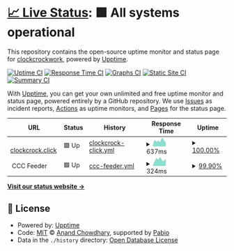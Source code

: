 # [📈 Live Status](https://clockcrockwork.github.io/clockcrockwork-uptimes): <!--live status--> **🟩 All systems operational**

This repository contains the open-source uptime monitor and status page for [clockcrockwork](https://potofu.me/clockcrockwork), powered by [Upptime](https://github.com/upptime/upptime).

[![Uptime CI](https://github.com/clockcrockwork/clockcrockwork-uptimes/workflows/Uptime%20CI/badge.svg)](https://github.com/clockcrockwork/clockcrockwork-uptimes/actions?query=workflow%3A%22Uptime+CI%22)
[![Response Time CI](https://github.com/clockcrockwork/clockcrockwork-uptimes/workflows/Response%20Time%20CI/badge.svg)](https://github.com/clockcrockwork/clockcrockwork-uptimes/actions?query=workflow%3A%22Response+Time+CI%22)
[![Graphs CI](https://github.com/clockcrockwork/clockcrockwork-uptimes/workflows/Graphs%20CI/badge.svg)](https://github.com/clockcrockwork/clockcrockwork-uptimes/actions?query=workflow%3A%22Graphs+CI%22)
[![Static Site CI](https://github.com/clockcrockwork/clockcrockwork-uptimes/workflows/Static%20Site%20CI/badge.svg)](https://github.com/clockcrockwork/clockcrockwork-uptimes/actions?query=workflow%3A%22Static+Site+CI%22)
[![Summary CI](https://github.com/clockcrockwork/clockcrockwork-uptimes/workflows/Summary%20CI/badge.svg)](https://github.com/clockcrockwork/clockcrockwork-uptimes/actions?query=workflow%3A%22Summary+CI%22)

With [Upptime](https://upptime.js.org), you can get your own unlimited and free uptime monitor and status page, powered entirely by a GitHub repository. We use [Issues](https://github.com/clockcrockwork/clockcrockwork-uptimes/issues) as incident reports, [Actions](https://github.com/clockcrockwork/clockcrockwork-uptimes/actions) as uptime monitors, and [Pages](https://clockcrockwork.github.io/clockcrockwork-uptimes) for the status page.

<!--start: status pages-->
<!-- This summary is generated by Upptime (https://github.com/upptime/upptime) -->
<!-- Do not edit this manually, your changes will be overwritten -->
<!-- prettier-ignore -->
| URL | Status | History | Response Time | Uptime |
| --- | ------ | ------- | ------------- | ------ |
| <img alt="" src="https://icons.duckduckgo.com/ip3/clockcrock.click.ico" height="13"> [clockcrock.click](https://clockcrock.click) | 🟩 Up | [clockcrock-click.yml](https://github.com/clockcrockwork/clockcrockwork-uptimes/commits/HEAD/history/clockcrock-click.yml) | <details><summary><img alt="Response time graph" src="./graphs/clockcrock-click/response-time-week.png" height="20"> 637ms</summary><br><a href="https://status.clockcrock.work/history/clockcrock-click"><img alt="Response time 629" src="https://img.shields.io/endpoint?url=https%3A%2F%2Fraw.githubusercontent.com%2Fclockcrockwork%2Fclockcrockwork-uptimes%2FHEAD%2Fapi%2Fclockcrock-click%2Fresponse-time.json"></a><br><a href="https://status.clockcrock.work/history/clockcrock-click"><img alt="24-hour response time 433" src="https://img.shields.io/endpoint?url=https%3A%2F%2Fraw.githubusercontent.com%2Fclockcrockwork%2Fclockcrockwork-uptimes%2FHEAD%2Fapi%2Fclockcrock-click%2Fresponse-time-day.json"></a><br><a href="https://status.clockcrock.work/history/clockcrock-click"><img alt="7-day response time 637" src="https://img.shields.io/endpoint?url=https%3A%2F%2Fraw.githubusercontent.com%2Fclockcrockwork%2Fclockcrockwork-uptimes%2FHEAD%2Fapi%2Fclockcrock-click%2Fresponse-time-week.json"></a><br><a href="https://status.clockcrock.work/history/clockcrock-click"><img alt="30-day response time 661" src="https://img.shields.io/endpoint?url=https%3A%2F%2Fraw.githubusercontent.com%2Fclockcrockwork%2Fclockcrockwork-uptimes%2FHEAD%2Fapi%2Fclockcrock-click%2Fresponse-time-month.json"></a><br><a href="https://status.clockcrock.work/history/clockcrock-click"><img alt="1-year response time 629" src="https://img.shields.io/endpoint?url=https%3A%2F%2Fraw.githubusercontent.com%2Fclockcrockwork%2Fclockcrockwork-uptimes%2FHEAD%2Fapi%2Fclockcrock-click%2Fresponse-time-year.json"></a></details> | <details><summary><a href="https://status.clockcrock.work/history/clockcrock-click">100.00%</a></summary><a href="https://status.clockcrock.work/history/clockcrock-click"><img alt="All-time uptime 99.27%" src="https://img.shields.io/endpoint?url=https%3A%2F%2Fraw.githubusercontent.com%2Fclockcrockwork%2Fclockcrockwork-uptimes%2FHEAD%2Fapi%2Fclockcrock-click%2Fuptime.json"></a><br><a href="https://status.clockcrock.work/history/clockcrock-click"><img alt="24-hour uptime 100.00%" src="https://img.shields.io/endpoint?url=https%3A%2F%2Fraw.githubusercontent.com%2Fclockcrockwork%2Fclockcrockwork-uptimes%2FHEAD%2Fapi%2Fclockcrock-click%2Fuptime-day.json"></a><br><a href="https://status.clockcrock.work/history/clockcrock-click"><img alt="7-day uptime 100.00%" src="https://img.shields.io/endpoint?url=https%3A%2F%2Fraw.githubusercontent.com%2Fclockcrockwork%2Fclockcrockwork-uptimes%2FHEAD%2Fapi%2Fclockcrock-click%2Fuptime-week.json"></a><br><a href="https://status.clockcrock.work/history/clockcrock-click"><img alt="30-day uptime 100.00%" src="https://img.shields.io/endpoint?url=https%3A%2F%2Fraw.githubusercontent.com%2Fclockcrockwork%2Fclockcrockwork-uptimes%2FHEAD%2Fapi%2Fclockcrock-click%2Fuptime-month.json"></a><br><a href="https://status.clockcrock.work/history/clockcrock-click"><img alt="1-year uptime 99.27%" src="https://img.shields.io/endpoint?url=https%3A%2F%2Fraw.githubusercontent.com%2Fclockcrockwork%2Fclockcrockwork-uptimes%2FHEAD%2Fapi%2Fclockcrock-click%2Fuptime-year.json"></a></details>
| <img alt="" src="https://icons.duckduckgo.com/ip3/null.ico" height="13"> CCC Feeder | 🟩 Up | [ccc-feeder.yml](https://github.com/clockcrockwork/clockcrockwork-uptimes/commits/HEAD/history/ccc-feeder.yml) | <details><summary><img alt="Response time graph" src="./graphs/ccc-feeder/response-time-week.png" height="20"> 324ms</summary><br><a href="https://status.clockcrock.work/history/ccc-feeder"><img alt="Response time 814" src="https://img.shields.io/endpoint?url=https%3A%2F%2Fraw.githubusercontent.com%2Fclockcrockwork%2Fclockcrockwork-uptimes%2FHEAD%2Fapi%2Fccc-feeder%2Fresponse-time.json"></a><br><a href="https://status.clockcrock.work/history/ccc-feeder"><img alt="24-hour response time 322" src="https://img.shields.io/endpoint?url=https%3A%2F%2Fraw.githubusercontent.com%2Fclockcrockwork%2Fclockcrockwork-uptimes%2FHEAD%2Fapi%2Fccc-feeder%2Fresponse-time-day.json"></a><br><a href="https://status.clockcrock.work/history/ccc-feeder"><img alt="7-day response time 324" src="https://img.shields.io/endpoint?url=https%3A%2F%2Fraw.githubusercontent.com%2Fclockcrockwork%2Fclockcrockwork-uptimes%2FHEAD%2Fapi%2Fccc-feeder%2Fresponse-time-week.json"></a><br><a href="https://status.clockcrock.work/history/ccc-feeder"><img alt="30-day response time 284" src="https://img.shields.io/endpoint?url=https%3A%2F%2Fraw.githubusercontent.com%2Fclockcrockwork%2Fclockcrockwork-uptimes%2FHEAD%2Fapi%2Fccc-feeder%2Fresponse-time-month.json"></a><br><a href="https://status.clockcrock.work/history/ccc-feeder"><img alt="1-year response time 814" src="https://img.shields.io/endpoint?url=https%3A%2F%2Fraw.githubusercontent.com%2Fclockcrockwork%2Fclockcrockwork-uptimes%2FHEAD%2Fapi%2Fccc-feeder%2Fresponse-time-year.json"></a></details> | <details><summary><a href="https://status.clockcrock.work/history/ccc-feeder">99.90%</a></summary><a href="https://status.clockcrock.work/history/ccc-feeder"><img alt="All-time uptime 98.83%" src="https://img.shields.io/endpoint?url=https%3A%2F%2Fraw.githubusercontent.com%2Fclockcrockwork%2Fclockcrockwork-uptimes%2FHEAD%2Fapi%2Fccc-feeder%2Fuptime.json"></a><br><a href="https://status.clockcrock.work/history/ccc-feeder"><img alt="24-hour uptime 99.30%" src="https://img.shields.io/endpoint?url=https%3A%2F%2Fraw.githubusercontent.com%2Fclockcrockwork%2Fclockcrockwork-uptimes%2FHEAD%2Fapi%2Fccc-feeder%2Fuptime-day.json"></a><br><a href="https://status.clockcrock.work/history/ccc-feeder"><img alt="7-day uptime 99.90%" src="https://img.shields.io/endpoint?url=https%3A%2F%2Fraw.githubusercontent.com%2Fclockcrockwork%2Fclockcrockwork-uptimes%2FHEAD%2Fapi%2Fccc-feeder%2Fuptime-week.json"></a><br><a href="https://status.clockcrock.work/history/ccc-feeder"><img alt="30-day uptime 99.98%" src="https://img.shields.io/endpoint?url=https%3A%2F%2Fraw.githubusercontent.com%2Fclockcrockwork%2Fclockcrockwork-uptimes%2FHEAD%2Fapi%2Fccc-feeder%2Fuptime-month.json"></a><br><a href="https://status.clockcrock.work/history/ccc-feeder"><img alt="1-year uptime 98.83%" src="https://img.shields.io/endpoint?url=https%3A%2F%2Fraw.githubusercontent.com%2Fclockcrockwork%2Fclockcrockwork-uptimes%2FHEAD%2Fapi%2Fccc-feeder%2Fuptime-year.json"></a></details>

<!--end: status pages-->

[**Visit our status website →**](https://clockcrockwork.github.io/clockcrockwork-uptimes)

## 📄 License

- Powered by: [Upptime](https://github.com/upptime/upptime)
- Code: [MIT](./LICENSE) © [Anand Chowdhary](https://anandchowdhary.com), supported by [Pabio](https://pabio.com)
- Data in the `./history` directory: [Open Database License](https://opendatacommons.org/licenses/odbl/1-0/)
